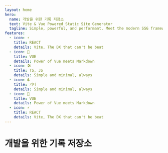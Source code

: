 ```yaml
---
layout: home
hero:
  name: 개발을 위한 기록 저장소
  text: Vite & Vue Powered Static Site Generator
  tagline: Simple, powerful, and performant. Meet the modern SSG framework you've always wanted.
features:
  - icon: ⚡️
    title: REACT
    details: Vite, The DX that can't be beat
  - icon: 🖖
    title: VUE
    details: Power of Vue meets Markdown
  - icon: 🛠️
    title: TS, JS 
    details: Simple and minimal, always
  - icon: 💲
    title: 기타
    details: Simple and minimal, always
  - icon: 🖖
    title: VUE
    details: Power of Vue meets Markdown
  - icon: ⚡️
    title: REACT
    details: Vite, The DX that can't be beat
---
```


# 개발을 위한 기록 저장소

